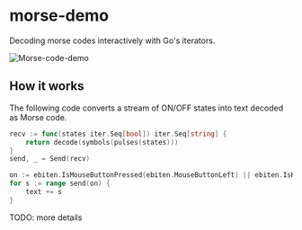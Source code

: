 # morse-demo
Decoding morse codes interactively with Go's iterators.

![Morse-code-demo](https://github.com/user-attachments/assets/41285cbe-eecf-4ddf-87d5-652bb781cc96)

## How it works
The following code converts a stream of ON/OFF states into text decoded as Morse code.

```go
recv := func(states iter.Seq[bool]) iter.Seq[string] {
	return decode(symbols(pulses(states)))
}
send, _ = Send(recv)
```

```go
on := ebiten.IsMouseButtonPressed(ebiten.MouseButtonLeft) || ebiten.IsKeyPressed(ebiten.KeySpace)
for s := range send(on) {
    text += s
}
```

TODO: more details
